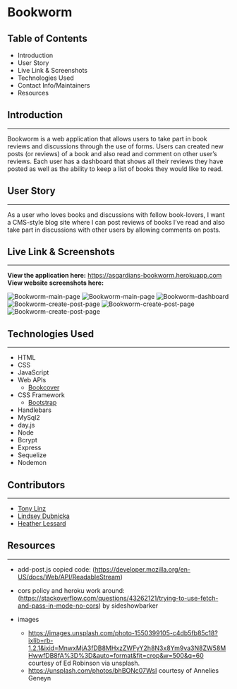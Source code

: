 # Bookworm

## Table of Contents
* Introduction
* User Story
* Live Link & Screenshots
* Technologies Used
* Contact Info/Maintainers
* Resources


## Introduction
---------------
Bookworm is a web application that allows users to take part in book reviews and discussions through the use of forms. 
Users can created new posts (or reviews) of a book and also read and comment on other user’s reviews. 
Each user has a dashboard that shows all their reviews they have posted as well as the ability to keep a list of books they would like to read.


## User Story
-------------
As a user who loves books and discussions with fellow book-lovers, I want a CMS-style blog site where I can post reviews of books I’ve read and also take part in discussions with other users by allowing comments on posts.


## Live Link & Screenshots
--------------------------
**View the application here:** <https://asgardians-bookworm.herokuapp.com> <br/>
**View website screenshots here:**

![Bookworm-main-page](/public/images/home1.png "Main Page")
![Bookworm-main-page](/public/images/home2.png "Main Page")
![Bookworm-dashboard](/public/images/sign-in.png "Sign-in Page")
![Bookworm-create-post-page](/public/images/create-post1.png "Create Post Page")
![Bookworm-create-post-page](/public/images/create-post2.png "Create Post Page")
![Bookworm-create-post-page](/public/images/single-post.png "Single Post Page")


## Technologies Used
--------------------
* HTML
* CSS
* JavaScript
* Web APIs
    * [Bookcover](https://github.com/w3slley/bookcover-api "Bookcover API")
* CSS Framework
    * [Bootstrap](https://getbootstrap.com/docs/5.1/)
* Handlebars
* MySql2
* day.js
* Node
* Bcrypt
* Express
* Sequelize
* Nodemon


## Contributors
---------------
* [Tony Linz](https://github.com/alinz07)
* [Lindsey Dubnicka](https://github.com/lindseymiller2567)
* [Heather Lessard](https://github.com/Hmlessard/)


## Resources
---------------
* add-post.js copied code: (https://developer.mozilla.org/en-US/docs/Web/API/ReadableStream)

* cors policy and heroku work around: (https://stackoverflow.com/questions/43262121/trying-to-use-fetch-and-pass-in-mode-no-cors) by sideshowbarker

* images
    * https://images.unsplash.com/photo-1550399105-c4db5fb85c18?ixlib=rb-1.2.1&ixid=MnwxMjA3fDB8MHxzZWFyY2h8N3x8Ym9va3N8ZW58MHwwfDB8fA%3D%3D&auto=format&fit=crop&w=500&q=60 courtesy of Ed Robinson via unsplash.
    * https://unsplash.com/photos/bhBONc07WsI courtesy of Annelies Geneyn